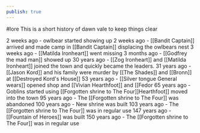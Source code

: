 ```yaml
---
publish: true
---
```


#lore 
This is a short history of dawn vale to keep things clear

2 weeks ago - owlbear started showing up
2 weeks ago - [[Bandit Captain]] arrived and made camp in [[Bandit Captain]] displacing the owlbears nest
3 weeks ago - [[Matilda Ironheart]] went missing
3 months ago - [[Godfrey the mad man]] showed up
30 years ago - [[Zog Ironheart]] and [[Matilda Ironheart]] joined the town and quickly became the leaders.
31 years ago - [[Jason Kord]] and his family were murder by [[The Shades]] and [[Bronn]] at [[Destroyed Kord's House]]
53 years ago - [[Silver tongue General wears]] opened shop and [[Vivian Hearthfoot]] and [[Fedor 
65 years ago - Goblins started using [[Forgotten shrine to The Four]]Hearthfoot]] moved into the town
95 years ago - The [[Forgotten shrine to The Four]] was abandoned
100 years ago - New shrine was built
103 years ago - The [[Forgotten shrine to The Four]] was in regular use
147 years ago - [[Fountain of Heroes]] was built
150 years ago - The [[Forgotten shrine to The Four]] was in regular use
